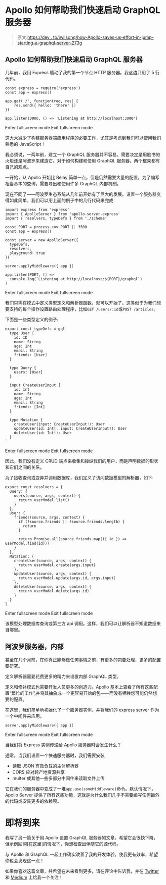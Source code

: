 # Apollo 如何帮助我们快速启动 GraphQL 服务器

> 原文:[https://dev . to/iwilsonq/how-Apollo-saves-us-effort-in-jump-starting-a-graphql-server-273g](https://dev.to/iwilsonq/how-apollo-saves-us-effort-in-jump-starting-a-graphql-server-273g)

## Apollo 如何帮助我们快速启动 GraphQL 服务器

几年前，我用 Express 启动了我的第一个节点 HTTP 服务器。我这边只用了 5 行代码。

```
const express = require('express')
const app = express()

app.get('/', function(req, res) {
    res.send({ hello: 'there' })
})

app.listen(3000, () => 'Listening at http://localhost:3000') 
```

Enter fullscreen mode Exit fullscreen mode

这大大减少了构建服务器端应用程序的必要工作，尤其是考虑到我们可以使用我们熟悉的 JavaScript！

我必须说，一两年前，建立一个 GraphQL 服务器并不容易。需要决定是用脸书的火炬还是阿波罗来建造它。对于如何构建和使用 GraphQL 服务器，两个框架都有自己的观点。

一开始，从 Apollo 开始比 Relay 简单一点，但是仍然需要大量的配置。为了编写相当基本的查询，需要导出和使用许多 GraphQL 内部机制。

现在不同了——阿波罗生态系统从几年前开始有了巨大的发展。设置一个服务器变得如此简单，我们可以用上面的例子中的几行代码来完成

```
import express from 'express'
import { ApolloServer } from 'apollo-server-express'
import { resolvers, typeDefs } from './schema'

const PORT = process.env.PORT || 3500
const app = express()

const server = new ApolloServer({
  typeDefs,
  resolvers,
  playground: true
})

server.applyMiddleware({ app })

app.listen(PORT, () =>
  console.log(`Listening at http://localhost:${PORT}/graphql`)
) 
```

Enter fullscreen mode Exit fullscreen mode

我们只需在模式中定义类型定义和解析器函数，就可以开始了。这类似于为我们想要支持的每个操作设置路由处理程序，比如`GET /users/:id`或`POST /articles`。

下面是一些类型定义的例子:

```
export const typeDefs = gql`
  type User {
    id: ID
    name: String
    age: Int
    email: String
    friends: [User]
  }

  type Query {
    users: [User]
  }

  input CreateUserInput {
    id: Int
    name: String
    age: Int
    email: String
    friends: [Int]
  }

  type Mutation {
    createUser(input: CreateUserInput!): User
    updateUser(id: Int!, input: CreateUserInput!): User
    deleteUser(id: Int!): User
  }
` 
```

Enter fullscreen mode Exit fullscreen mode

因此，我们没有定义 CRUD 端点来收集和操纵我们的用户，而是声明数据的形状和它们之间的关系。

为了接收查询或变异并调用数据库，我们定义了访问数据模型的解析器，如下:

```
export const resolvers = {
  Query: {
    users(source, args, context) {
      return userModel.list()
    }
  },
  User: {
    friends(source, args, context) {
      if (!source.friends || !source.friends.length) {
        return
      }

      return Promise.all(source.friends.map(({ id }) => userModel.find(id)))
    }
  },
  Mutation: {
    createUser(source, args, context) {
      return userModel.create(args.input)
    },
    updateUser(source, args, context) {
      return userModel.update(args.id, args.input)
    },
    deleteUser(source, args, context) {
      return userModel.delete(args.id)
    }
  }
} 
```

Enter fullscreen mode Exit fullscreen mode

该模型处理数据库查询或第三方 api 调用。这样，我们可以让解析器不知道数据来自哪里。

## 阿波罗服务器，内部

甚至在几个月前，在你真正能够做任何事情之前，有更多的包要处理，更多的配置要研究。

定义解析器需要花费更多的精力来设置内部 GraphQL 类型。

定义和修补模式也需要开发人员更多的创造力。Apollo 基本上查看了所有这些配置“繁忙的工作”,并将其抽象成一个更容易开始的包——而没有牺牲您可能仍然想要的配置。

在这里，我们简单地初始化了一个服务器实例，并将我们的 express server 作为一个中间件来应用。

```
server.applyMiddleware({ app }) 
```

Enter fullscreen mode Exit fullscreen mode

当我们将 Express 实例传递给 Apollo 服务器时会发生什么？

通常，当我们设置一个快速服务器时，我们需要安装

*   读取 JSON 有效负载的主体解析器
*   CORS 应对跨产地资源共享
*   multer 或其他一些多部分中间件来读取文件上传

它在我们的服务器中变成了一堆`app.use(someMiddleware)`命令。默认情况下，Apollo Server 提供了所有这些功能，这就是为什么我们几乎不需要编写任何额外的代码或安装更多的依赖项。

# 即将到来

我写了另一篇关于用 Apollo 设置 GraphQL 服务器的文章。希望它会很快下降，但示例回购[在这里]的情况下，你想检查出伴随它的源代码。

与 Apollo 和 GraphQL 一起工作确实改善了我的开发体验，使我更有效率，希望你也会发现这一点！

如果你喜欢这篇文章，并希望在未来看到更多，请在评论中告诉我，并在 [Twitter](https://twitter.com/iwilsonq) 和 [Medium](https://medium.com/@iwilsonq) 上给我一个关注！